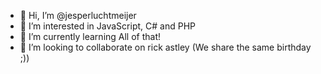 - 👋 Hi, I’m @jesperluchtmeijer
- 👀 I’m interested in JavaScript, C# and PHP
- 🌱 I’m currently learning All of that!
- 💞️ I’m looking to collaborate on rick astley (We share the same birthday ;))


